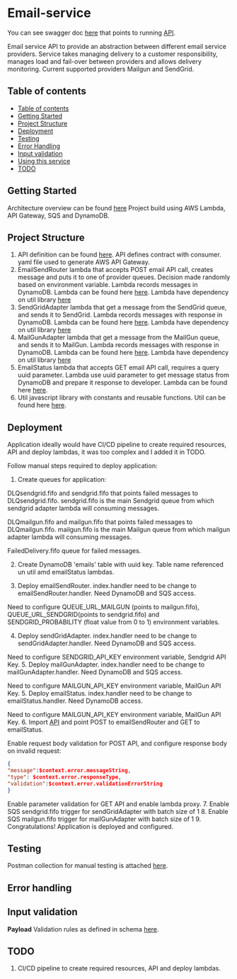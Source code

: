 # Email-service
You can see swagger doc [here](https://app.swaggerhub.com/apis/ToliTest/EmailService/1.0.0) that points to running [API](https://jk8ncbovj6.execute-api.us-east-2.amazonaws.com/test/).

Email service API to provide an abstraction between different email service providers. Service takes managing delivery to a customer responsibility, manages load and fail-over between providers and allows delivery monitoring. Current supported providers Mailgun and SendGrid.  

## Table of contents
  * [Table of contents](#table-of-contents)
  * [Getting Started](#Getting-Started)
  * [Project Structure](#Project-Structure) 
  * [Deployment](#Deployment)  
  * [Testing](#testing)
  * [Error Handling](#error-handling)
  * [Input validation](#input-validation)
  * [Using this service](#using-this-service)
  * [TODO](#TODO)

## Getting Started
Architecture overview can be found [here](https://github.com/leuchankaau/email-service/blob/master/ARCHITECTURE.md)
Project build using AWS Lambda, API Gateway, SQS and DynamoDB.
## Project Structure
1. API definition can be found [here](https://github.com/leuchankaau/email-service/blob/master/api/openapi.yaml). API defines contract with consumer. yaml file used to generate AWS API Gateway.
2. EmailSendRouter lambda that accepts POST email API call, creates message and puts it to one of provider queues.
Decision made randomly based on environment variable. Lambda records messages in DynamoDB.
Lambda can be found here [here](https://github.com/leuchankaau/email-service/blob/master/src/emailSendRouter.js). 
Lambda have dependency on util library [here](https://github.com/leuchankaau/email-service/blob/master/src/util.js)
3. SendGridAdapter lambda that get a message from the SendGrid queue, and sends it to SendGrid. 
Lambda records messages with response in DynamoDB. 
Lambda can be found here [here](https://github.com/leuchankaau/email-service/blob/master/src/sendGridAdapter.js). 
Lambda have dependency on util library [here](https://github.com/leuchankaau/email-service/blob/master/src/util.js)
4. MailGunAdapter lambda that get a message from the MailGun queue, and sends it to MailGun. 
Lambda records messages with response in DynamoDB. 
Lambda can be found here [here](https://github.com/leuchankaau/email-service/blob/master/src/mailGunAdapter.js). 
Lambda have dependency on util library [here](https://github.com/leuchankaau/email-service/blob/master/src/util.js)
5. EmailStatus lambda that  accepts GET email API call, requires a query uuid parameter.
Lambda use uuid parameter to get message status from DynamoDB and prepare it response to developer. 
Lambda can be found here [here](https://github.com/leuchankaau/email-service/blob/master/src/emailStatus.js). 
6. Util javascript library with constants and reusable functions. 
Util can be found here [here](https://github.com/leuchankaau/email-service/blob/master/src/util.js). 
## Deployment
Application ideally would have CI/CD pipeline to create required resources, API and deploy lambdas, it was too complex and I added it in TODO. 

Follow manual steps required to deploy application:  
1. Create queues for application: 

DLQsendgrid.fifo and sendgrid.fifo that points failed messages to DLQsendgrid.fifo.
sendgrid.fifo is the main Sendgrid queue from which sendgrid adapter lambda will consuming messages. 

DLQmailgun.fifo and mailgun.fifo that points failed messages to DLQmailgun.fifo.
mailgun.fifo is the main Mailgun queue from which mailgun adapter lambda will consuming messages. 

FailedDelivery.fifo queue for failed messages.

2. Create DynamoDB 'emails' table with uuid key. Table name referenced un util amd emailStatus lambdas.

3. Deploy emailSendRouter. index.handler need to be change to emailSendRouter.handler. Need DynamoDB and SQS access.

Need to configure QUEUE_URL_MAILGUN (points to mailgun.fifo), QUEUE_URL_SENDGRID(points to sendgrid.fifo) and SENDGRID_PROBABILITY (float value from 0 to 1) environment variables.

4. Deploy sendGridAdapter. index.handler need to be change to sendGridAdapter.handler.  Need DynamoDB and SQS access.

Need to configure SENDGRID_API_KEY environment variable, Sendgrid API Key.
5. Deploy mailGunAdapter. index.handler need to be change to mailGunAdapter.handler.  Need DynamoDB and SQS access.

Need to configure MAILGUN_API_KEY environment variable, MailGun API Key.
5. Deploy emailStatus. index.handler need to be change to emailStatus.handler. Need DynamoDB access.

Need to configure MAILGUN_API_KEY environment variable, MailGun API Key.
6. Import [API](https://github.com/leuchankaau/email-service/blob/master/api/openapi.yaml) and point POST to emailSendRouter and GET to emailStatus.
 
 Enable request body validation for POST API, and configure response body on invalid request:
```json
{
"message":$context.error.messageString, 
"type": $context.error.responseType, 
"validation":$context.error.validationErrorString
}
``` 
 Enable parameter validation for GET API and enable lambda proxy.
7. Enable SQS sendgrid.fifo trigger for sendGridAdapter with batch size of 1 
8. Enable SQS mailgun.fifo trigger for mailGunAdapter with batch size of 1 
9. Congratulations! Application is deployed and configured.
## Testing
Postman collection for manual testing is attached [here](https://github.com/leuchankaau/email-service/blob/master/email.postman_collection.json).
## Error handling
## Input validation
**Payload**
Validation rules as defined in schema [here](https://app.swaggerhub.com/apis/ToliTest/EmailService/1.0.0).

## TODO
1. CI/CD pipeline to create required resources, API and deploy lambdas.